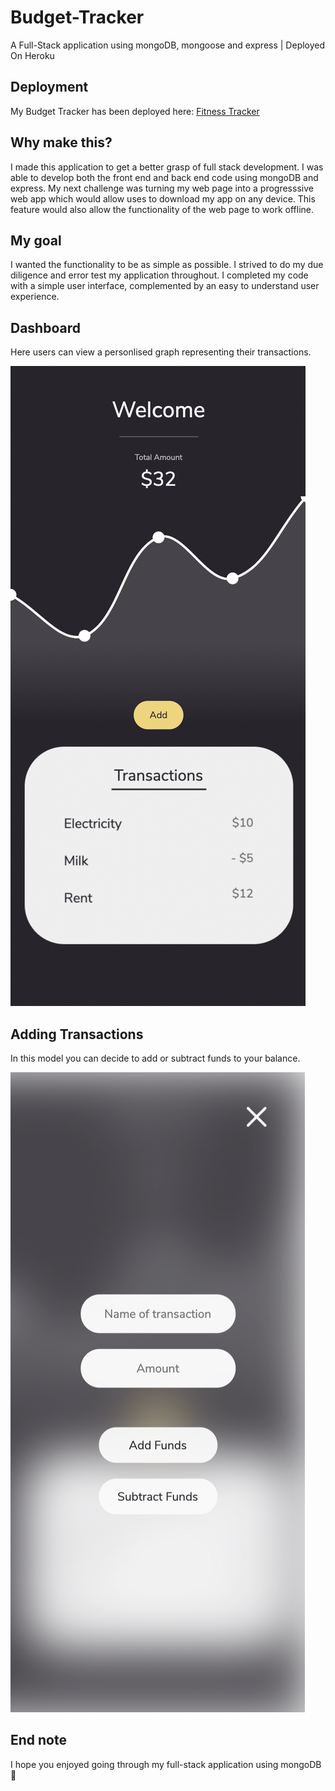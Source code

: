 # Budget-Tracker

A Full-Stack application using mongoDB, mongoose and express | Deployed On Heroku

## Deployment

My Budget Tracker has been deployed here:
[Fitness Tracker](https://punkinut-budget-tracker.herokuapp.com/)

## Why make this?

I made this application to get a better grasp of full stack development. I was able to develop both the front end and back end code using mongoDB and express. My next challenge was turning my web page into a progresssive web app which would allow uses to download my app on any device. This feature would also allow the functionality of the web page to work offline.

## My goal

I wanted the functionality to be as simple as possible. I strived to do my due diligence and error test my application throughout. I completed my code with a simple user interface, complemented by an easy to understand user experience.

## Dashboard

Here users can view a personlised graph representing their transactions.

![Dashboard](./public/images/Dashboard.png)

## Adding Transactions

In this model you can decide to add or subtract funds to your balance.

![Transaction Model](./public/images/Model.png)

## End note

I hope you enjoyed going through my full-stack application using mongoDB 👏
